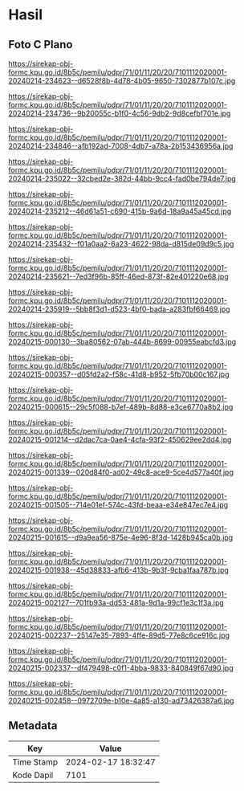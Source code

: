 # Hasil

## Foto C Plano

https://sirekap-obj-formc.kpu.go.id/8b5c/pemilu/pdpr/71/01/11/20/20/7101112020001-20240214-234623--d6528f8b-4d78-4b05-9650-7302877b107c.jpg

https://sirekap-obj-formc.kpu.go.id/8b5c/pemilu/pdpr/71/01/11/20/20/7101112020001-20240214-234736--9b20055c-b1f0-4c56-9db2-9d8cefbf701e.jpg

https://sirekap-obj-formc.kpu.go.id/8b5c/pemilu/pdpr/71/01/11/20/20/7101112020001-20240214-234846--afb192ad-7008-4db7-a78a-2b153436956a.jpg

https://sirekap-obj-formc.kpu.go.id/8b5c/pemilu/pdpr/71/01/11/20/20/7101112020001-20240214-235022--32cbed2e-382d-44bb-9cc4-fad0be794de7.jpg

https://sirekap-obj-formc.kpu.go.id/8b5c/pemilu/pdpr/71/01/11/20/20/7101112020001-20240214-235212--46d61a51-c690-415b-9a6d-18a9a45a45cd.jpg

https://sirekap-obj-formc.kpu.go.id/8b5c/pemilu/pdpr/71/01/11/20/20/7101112020001-20240214-235432--f01a0aa2-6a23-4622-98da-d815de09d9c5.jpg

https://sirekap-obj-formc.kpu.go.id/8b5c/pemilu/pdpr/71/01/11/20/20/7101112020001-20240214-235621--7ed3f96b-85ff-46ed-873f-82e401220e68.jpg

https://sirekap-obj-formc.kpu.go.id/8b5c/pemilu/pdpr/71/01/11/20/20/7101112020001-20240214-235919--5bb8f3d1-d523-4bf0-bada-a283fbf66469.jpg

https://sirekap-obj-formc.kpu.go.id/8b5c/pemilu/pdpr/71/01/11/20/20/7101112020001-20240215-000130--3ba80562-07ab-444b-8699-00955eabcfd3.jpg

https://sirekap-obj-formc.kpu.go.id/8b5c/pemilu/pdpr/71/01/11/20/20/7101112020001-20240215-000357--d05fd2a2-f58c-41d8-b952-5fb70b00c167.jpg

https://sirekap-obj-formc.kpu.go.id/8b5c/pemilu/pdpr/71/01/11/20/20/7101112020001-20240215-000615--29c5f088-b7ef-489b-8d88-e3ce6770a8b2.jpg

https://sirekap-obj-formc.kpu.go.id/8b5c/pemilu/pdpr/71/01/11/20/20/7101112020001-20240215-001214--d2dac7ca-0ae4-4cfa-93f2-450629ee2dd4.jpg

https://sirekap-obj-formc.kpu.go.id/8b5c/pemilu/pdpr/71/01/11/20/20/7101112020001-20240215-001339--020d84f0-ad02-49c8-ace9-5ce4d577a40f.jpg

https://sirekap-obj-formc.kpu.go.id/8b5c/pemilu/pdpr/71/01/11/20/20/7101112020001-20240215-001505--714e01ef-574c-43fd-beaa-e34e847ec7e4.jpg

https://sirekap-obj-formc.kpu.go.id/8b5c/pemilu/pdpr/71/01/11/20/20/7101112020001-20240215-001615--d9a9ea56-875e-4e96-8f3d-1428b945ca0b.jpg

https://sirekap-obj-formc.kpu.go.id/8b5c/pemilu/pdpr/71/01/11/20/20/7101112020001-20240215-001938--45d38833-afb6-413b-9b3f-9cba1faa787b.jpg

https://sirekap-obj-formc.kpu.go.id/8b5c/pemilu/pdpr/71/01/11/20/20/7101112020001-20240215-002127--701fb93a-dd53-481a-9d1a-99cf1e3c1f3a.jpg

https://sirekap-obj-formc.kpu.go.id/8b5c/pemilu/pdpr/71/01/11/20/20/7101112020001-20240215-002237--25147e35-7893-4ffe-89d5-77e8c6ce916c.jpg

https://sirekap-obj-formc.kpu.go.id/8b5c/pemilu/pdpr/71/01/11/20/20/7101112020001-20240215-002337--df479498-c0f1-4bba-9833-840849f67d90.jpg

https://sirekap-obj-formc.kpu.go.id/8b5c/pemilu/pdpr/71/01/11/20/20/7101112020001-20240215-002458--0972709e-b10e-4a85-a130-ad73426387a6.jpg


## Metadata

| Key        | Value               |
| ---------- | ------------------- |
| Time Stamp | 2024-02-17 18:32:47 |
| Kode Dapil | 7101                |



